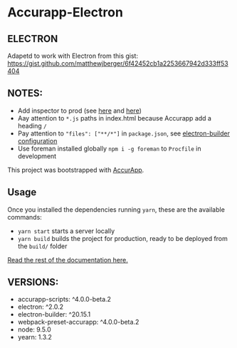 # Accurapp-Electron

## ELECTRON
Adapetd to work with Electron from this gist:
https://gist.github.com/matthewjberger/6f42452cb1a2253667942d333ff53404

## NOTES:
- Add inspector to prod (see [here](https://github.com/sindresorhus/electron-debug) and [here](https://discuss.atom.io/t/how-to-make-developer-tools-appear/16232/6))
- Aay attention to `*.js` paths in index.html because Accurapp add a heading `/`
- Pay attention to `"files": ["**/*"]` in `package.json`, see [electron-builder configuration](https://github.com/electron-userland/electron-builder/blob/master/docs/configuration/configuration.md)
- Use foreman installed globally `npm i -g foreman` to `Procfile` in development

This project was bootstrapped with [AccurApp](https://github.com/accurat/accurapp).

## Usage
Once you installed the dependencies running `yarn`, these are the available commands:
- `yarn start` starts a server locally
- `yarn build` builds the project for production, ready to be deployed from the `build/` folder

[Read the rest of the documentation here.](https://github.com/accurat/accurapp)

## VERSIONS:

- accurapp-scripts: ^4.0.0-beta.2
- electron: ^2.0.2
- electron-builder: ^20.15.1
- webpack-preset-accurapp: ^4.0.0-beta.2
- node: 9.5.0
- yearn: 1.3.2
